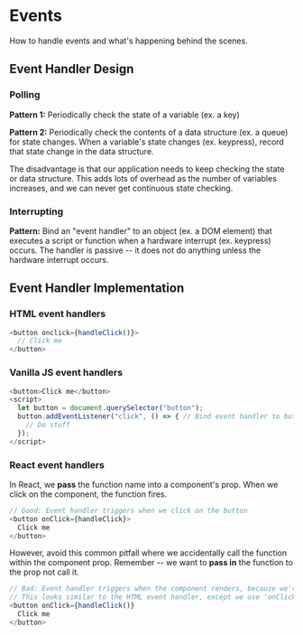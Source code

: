 # Events
How to handle events and what's happening behind the scenes. 

## Event Handler Design
### Polling
<b>Pattern 1:</b> Periodically check the state of a variable (ex. a key)

<b>Pattern 2:</b> Periodically check the contents of a data structure (ex. a queue) for state changes. When a variable's state changes (ex. keypress), record that state change in the data structure.

The disadvantage is that our application needs to keep checking the state or data structure. This adds lots of overhead as the number of variables increases, and we can never get continuous state checking.

### Interrupting
<b>Pattern:</b> Bind an "event handler" to an object (ex. a DOM element) that executes a script or function when a hardware interrupt (ex. keypress) occurs. The handler is passive -- it does not do anything unless the hardware interrupt occurs. 


## Event Handler Implementation
### HTML event handlers
```javascript
<button onclick={handleClick()}>
  // Click me
</button> 
```

### Vanilla JS event handlers
```javascript
<button>Click me</button>
<script>
  let button = document.querySelector("button"); 
  button.addEventListener("click", () => { // Bind event handler to button
    // Do stuff
  });
</script>
```

### React event handlers
In React, we <b>pass</b> the function name into a component's prop. When we click on the component, the function fires. 
```javascript
// Good: Event handler triggers when we click on the button
<button onClick={handleClick}>
  Click me
</button>
```

However, avoid this common pitfall where we accidentally call the function within the component prop. Remember -- we want to <b>pass in</b> the function to the prop not call it.
```javascript
// Bad: Event handler triggers when the component renders, because we're calling the function in the prop. 
// This looks similar to the HTML event handler, except we use 'onClick' instead of 'onclick'. 
<button onClick={handleClick()}
  Click me
</button>
```

